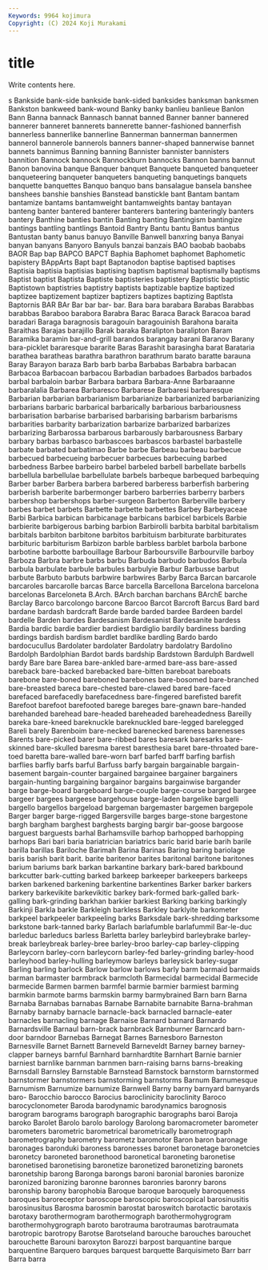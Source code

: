 ```yaml
---
Keywords: 9964 kojimura
Copyright: (C) 2024 Koji Murakami
---
```


# title

Write contents here.



s Bankside bank-side bankside bank-sided banksides banksman banksmen Bankston bankweed
bank-wound Banky banky banlieu banlieue Banlon Bann Banna bannack Bannasch
bannat banned Banner banner bannered bannerer banneret bannerets bannerette banner-fashioned
bannerfish bannerless bannerlike bannerline Bannerman bannerman bannermen bannerol bannerole bannerols
banners banner-shaped bannerwise bannet bannets bannimus Banning banning Bannister bannister
bannisters bannition Bannock bannock Bannockburn bannocks Bannon banns bannut Banon
banovina banque Banquer banquet Banquete banqueted banqueteer banqueteering banqueter banqueters
banqueting banquetings banquets banquette banquettes Banquo banquo bans bansalague bansela
banshee banshees banshie banshies Banstead banstickle bant Bantam bantam bantamize
bantams bantamweight bantamweights bantay bantayan banteng banter bantered banterer banterers
bantering banteringly banters bantery Banthine banties bantin Banting banting Bantingism
bantingize bantings bantling bantlings Bantoid Bantry Bantu bantu Bantus bantus
Bantustan banty banus banuyo Banville Banwell banxring banya Banyai banyan
banyans Banyoro Banyuls banzai banzais BAO baobab baobabs BAOR Bap
bap BAPCO BAPCT Baphia Baphomet baphomet Baphometic bapistery BAppArts Bapt
bapt Baptanodon baptise baptised baptises Baptisia baptisia baptisias baptising baptism
baptismal baptismally baptisms Baptist baptist Baptista Baptiste baptisteries baptistery Baptistic
baptistic Baptistown baptistries baptistry baptists baptizable baptize baptized baptizee baptizement
baptizer baptizers baptizes baptizing Baptlsta Baptornis BAR BAr Bar bar
bar- bar. Bara bara barabara Barabas Barabbas barabbas Baraboo barabora
Barabra Barac Baraca Barack Baracoa barad baradari Baraga baragnosis baragouin
baragouinish Barahona baraita Baraithas Barajas barajillo Barak baraka Baralipton baralipton
Baram Baramika baramin bar-and-grill barandos barangay barani Baranov Barany bara-picklet
bararesque bararite Baras Barashit barasingha barat Barataria barathea baratheas barathra
barathron barathrum barato baratte barauna Baray Barayon baraza Barb barb
barba Barbabas Barbabra barbacan Barbacoa Barbacoan barbacou Barbadian barbadoes Barbados
barbados barbal barbaloin barbar Barbara barbara Barbara-Anne Barbaraanne barbaralalia Barbarea
Barbaresco Barbarese Barbaresi barbaresque Barbarian barbarian barbarianism barbarianize barbarianized barbarianizing
barbarians barbaric barbarical barbarically barbarious barbariousness barbarisation barbarise barbarised barbarising
barbarism barbarisms barbarities barbarity barbarization barbarize barbarized barbarizes barbarizing Barbarossa
barbarous barbarously barbarousness Barbary barbary barbas barbasco barbascoes barbascos barbastel
barbastelle barbate barbated barbatimao Barbe barbe Barbeau barbeau barbecue barbecued
barbecueing barbecuer barbecues barbecuing barbed barbedness Barbee barbeiro barbel barbeled
barbell barbellate barbells barbellula barbellulae barbellulate barbels barbeque barbequed barbequing
Barber barber Barbera barbera barbered barberess barberfish barbering barberish barberite
barbermonger barbero barberries barberry barbers barbershop barbershops barber-surgeon Barberton Barberville
barbery barbes barbet barbets Barbette barbette barbettes Barbey Barbeyaceae Barbi
Barbica barbican barbicanage barbicans barbicel barbicels Barbie barbierite barbigerous barbing
barbion Barbirolli barbita barbital barbitalism barbitals barbiton barbitone barbitos barbituism
barbiturate barbiturates barbituric barbiturism Barbizon barble barbless barblet barbola barbone
barbotine barbotte barbouillage Barbour Barboursville Barbourville barboy Barboza Barbra barbre
barbs barbu Barbuda barbudo barbudos Barbula barbula barbulate barbule barbules
barbulyie Barbur Barbusse barbut barbute Barbuto barbuts barbwire barbwires Barby
Barca Barcan barcarole barcaroles barcarolle barcas Barce barcella Barcellona Barcelona
barcelona barcelonas Barceloneta B.Arch. BArch barchan barchans BArchE barche Barclay
Barco barcolongo barcone Barcoo Barcot Barcroft Barcus Bard bard bardane
bardash bardcraft Barde barde barded bardee Bardeen bardel bardelle Barden
bardes Bardesanism Bardesanist Bardesanite bardess Bardia bardic bardie bardier bardiest
bardiglio bardily bardiness barding bardings bardish bardism bardlet bardlike bardling
Bardo bardo bardocucullus Bardolater bardolater Bardolatry bardolatry Bardolino Bardolph Bardolphian
Bardot bards bardship Bardstown Bardulph Bardwell bardy Bare bare Barea
bare-ankled bare-armed bare-ass bare-assed bareback bare-backed barebacked bare-bitten bareboat bareboats
barebone bare-boned bareboned barebones bare-bosomed bare-branched bare-breasted bareca bare-chested bare-clawed
bared bare-faced barefaced barefacedly barefacedness bare-fingered barefisted barefit Barefoot barefoot
barefooted barege bareges bare-gnawn bare-handed barehanded barehead bare-headed bareheaded bareheadedness
Bareilly bareka bare-kneed bareknuckle bareknuckled bare-legged barelegged Bareli barely Barenboim
bare-necked barenecked bareness barenesses Barents bare-picked barer bare-ribbed bares baresark
baresarks bare-skinned bare-skulled baresma barest baresthesia baret bare-throated bare-toed baretta
bare-walled bare-worn barf barfed barff barfing barfish barflies barfly barfs
barful Barfuss barfy bargain bargainable bargain-basement bargain-counter bargained bargainee bargainer
bargainers bargain-hunting bargaining bargainor bargains bargainwise bargander barge barge-board bargeboard
barge-couple barge-course barged bargee bargeer bargees bargeese bargehouse barge-laden bargelike
bargelli bargello bargellos bargeload bargeman bargemaster bargemen bargepole Barger barger
barge-rigged Bargersville barges barge-stone bargestone bargh bargham barghest barghests barging
bargir bar-goose bargoose barguest barguests barhal Barhamsville barhop barhopped barhopping
barhops Bari bari baria bariatrician bariatrics baric barid barie barih
barile barilla barillas Bariloche Barimah Barina Barinas Baring baring bariolage
baris barish barit barit. barite baritenor barites baritonal baritone baritones
barium bariums bark barkan barkantine barkary bark-bared barkbound barkcutter bark-cutting
barked barkeep barkeeper barkeepers barkeeps barken barkened barkening barkentine barkentines
Barker barker barkers barkery barkevikite barkevikitic barkey bark-formed bark-galled bark-galling
bark-grinding barkhan barkier barkiest Barking barking barkingly Barkinji Barkla barkle
Barkleigh barkless Barkley barklyite barkometer barkpeel barkpeeler barkpeeling barks Barksdale
bark-shredding barksome barkstone bark-tanned barky Barlach barlafumble barlafummil Bar-le-duc barleduc
barleducs barless Barletta barley barleybird barleybrake barley-break barleybreak barley-bree barley-broo
barley-cap barley-clipping Barleycorn barley-corn barleycorn barley-fed barley-grinding barley-hood barleyhood barley-hulling
barleymow barleys barleysick barley-sugar Barling barling barlock Barlow barlow barlows
barly barm barmaid barmaids barman barmaster barmbrack barmcloth Barmecidal barmecidal
Barmecide barmecide Barmen barmen barmfel barmie barmier barmiest barming barmkin
barmote barms barmskin barmy barmybrained Barn barn Barna Barnaba Barnabas
barnabas Barnabe Barnabite barnabite Barna-brahman Barnaby barnaby barnacle barnacle-back barnacled
barnacle-eater barnacles barnacling barnage Barnaise Barnard barnard Barnardo Barnardsville Barnaul
barn-brack barnbrack Barnburner Barncard barn-door barndoor Barnebas Barnegat Barnes Barnesboro
Barneston Barnesville Barnet Barnett Barneveld Barneveldt Barney barney barney-clapper barneys
barnful Barnhard barnhardtite Barnhart Barnie barnier barniest barnlike barnman barnmen
barn-raising barns barns-breaking Barnsdall Barnsley Barnstable Barnstead Barnstock barnstorm barnstormed
barnstormer barnstormers barnstorming barnstorms Barnum Barnumesque Barnumism Barnumize barnumize Barnwell
Barny barny barnyard barnyards baro- Barocchio barocco Barocius baroclinicity baroclinity
Baroco barocyclonometer Baroda barodynamic barodynamics barognosis barogram barograms barograph barographic
barographs baroi Baroja baroko Barolet Barolo barolo barology Barolong baromacrometer
barometer barometers barometric barometrical barometrically barometrograph barometrography barometry barometz baromotor
Baron baron baronage baronages baronduki baroness baronesses baronet baronetage baronetcies
baronetcy baroneted baronethood baronetical baroneting baronetise baronetised baronetising baronetize baronetized
baronetizing baronets baronetship barong Baronga barongs baroni baronial baronies baronize
baronized baronizing baronne baronnes baronries baronry barons baronship barony barophobia
Baroque baroque baroquely baroqueness baroques baroreceptor baroscope baroscopic baroscopical barosinusitis
barosinusitus Barosma barosmin barostat baroswitch barotactic barotaxis barotaxy barothermogram barothermograph
barothermohygrogram barothermohygrograph baroto barotrauma barotraumas barotraumata barotropic barotropy Barotse Barotseland
barouche barouches barouchet barouchette Barouni baroxyton Barozzi barpost barquantine barque
barquentine Barquero barques barquest barquette Barquisimeto Barr barr Barra barra
